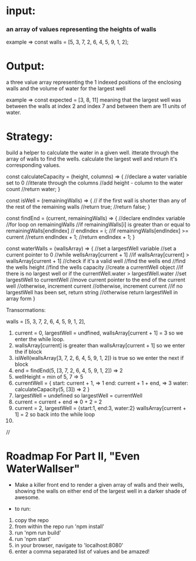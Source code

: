# input: 
### an array of values representing the heights of walls
 example => const walls = [5, 3, 7, 2, 6, 4, 5, 9, 1, 2];

# Output: 
a three value array representing the 1 indexed positions of the enclosing walls and the volume of water for the largest well

 example => const expected = [3, 8, 11] meaning that the largest well was between the walls at index 2 and index 7 and between them are 11 units of water.

# Strategy: 
build a helper to calculate the water in a given well.  itterate through the array of walls to find the wells.  calculate the largest well and return it's corresponding values.

const calculateCapacity = (height, columns) => {
  //declare a water variable set to 0
  //itterate through the columns
    //add height - column to the water count
  //return water;
}

const isWell = (remainingWalls) => {
  // if the first wall is shorter than any of the rest of the remaining walls
    //return true;
  //return false; 
}

const findEnd = (current, remainingWalls) => {
  //declare endIndex variable
  //for loop on remainingWalls
    //if remainingWalls[i] is greater than or equal to remainingWalls[endIndex]
      // endIndex = i;
    //if remainingWalls[endIndex] >= current
      //return endIndex + 1;
  //return endIndex + 1;
}


const waterWalls = (wallsArray) => {
  //set a largestWell variable
  //set a current pointer to 0
  //while wellsArray[current + 1]
    //if wallsArray[current] > wallsArray[current + 1]
      //check if it's a valid well
        //find the wells end
        //find the wells height
        //find the wells capacity
        //create a currentWell object
        //if there is no largest well or if the currentWell.water > largestWell.water
          //set largestWell to currentWell
        //move current pointer to the end of the current well
      //otherwise, increment current
    //otherwise, increment current
  //if no largestWell has been set, return string
  //otherwise return largestWell in array form 
}


Transormations:

walls = [5, 3, 7, 2, 6, 4, 5, 9, 1, 2],

1. current = 0, largestWell = undfined, wallsArray[current + 1] = 3 so we enter the while loop.
2. wallsArray[current] is greater than wallsArray[current + 1] so we enter the if block
3. isWell(wallsArray[3, 7, 2, 6, 4, 5, 9, 1, 2]) is true so we enter the next if block
4. end = findEnd(5, [3, 7, 2, 6, 4, 5, 9, 1, 2]) => 2
5. wellHeight = min of 5, 7 => 5
6. currentWell = {
  start: current + 1, => 1
  end: current + 1 + end, => 3
  water: calculateCapacity(5, [3]) => 2
}
7. largestWell = undefined so largestWell = currentWell
8. current = current + end => 0 + 2 = 2
9. current = 2, largestWell = {start:1, end:3, water:2} wallsArray[current + 1] = 2 so back into the while loop
10. 
        


 
//

# Roadmap For Part II, "Even WaterWallser"

- Make a killer front end to render a given array of walls and their wells, showing the walls on either end of the largest well in a darker shade of awesome.

- to run:
1. copy the repo
2. from within the repo run 'npm install'
3. run 'npm run build'
4. run 'npm start'
5. in your browser, navigate to 'localhost:8080'
6. enter a comma separated list of values and be amazed!
